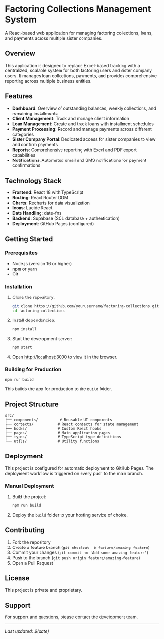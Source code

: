 # Factoring Collections Management System

A React-based web application for managing factoring collections, loans, and payments across multiple sister companies.

## Overview

This application is designed to replace Excel-based tracking with a centralized, scalable system for both factoring users and sister company users. It manages loan collections, payments, and provides comprehensive reporting across multiple business entities.

## Features

- **Dashboard**: Overview of outstanding balances, weekly collections, and remaining installments
- **Client Management**: Track and manage client information
- **Loan Management**: Create and track loans with installment schedules
- **Payment Processing**: Record and manage payments across different categories
- **Sister Company Portal**: Dedicated access for sister companies to view and confirm payments
- **Reports**: Comprehensive reporting with Excel and PDF export capabilities
- **Notifications**: Automated email and SMS notifications for payment confirmations

## Technology Stack

- **Frontend**: React 18 with TypeScript
- **Routing**: React Router DOM
- **Charts**: Recharts for data visualization
- **Icons**: Lucide React
- **Date Handling**: date-fns
- **Backend**: Supabase (SQL database + authentication)
- **Deployment**: GitHub Pages (configured)

## Getting Started

### Prerequisites

- Node.js (version 16 or higher)
- npm or yarn
- Git

### Installation

1. Clone the repository:
   ```bash
   git clone https://github.com/yourusername/factoring-collections.git
   cd factoring-collections
   ```

2. Install dependencies:
   ```bash
   npm install
   ```

3. Start the development server:
   ```bash
   npm start
   ```

4. Open [http://localhost:3000](http://localhost:3000) to view it in the browser.

### Building for Production

```bash
npm run build
```

This builds the app for production to the `build` folder.

## Project Structure

```
src/
├── components/          # Reusable UI components
├── contexts/           # React contexts for state management
├── hooks/              # Custom React hooks
├── pages/              # Main application pages
├── types/              # TypeScript type definitions
└── utils/              # Utility functions
```

## Deployment

This project is configured for automatic deployment to GitHub Pages. The deployment workflow is triggered on every push to the main branch.

### Manual Deployment

1. Build the project:
   ```bash
   npm run build
   ```

2. Deploy the `build` folder to your hosting service of choice.

## Contributing

1. Fork the repository
2. Create a feature branch (`git checkout -b feature/amazing-feature`)
3. Commit your changes (`git commit -m 'Add some amazing feature'`)
4. Push to the branch (`git push origin feature/amazing-feature`)
5. Open a Pull Request

## License

This project is private and proprietary.

## Support

For support and questions, please contact the development team.

---
*Last updated: $(date)*
